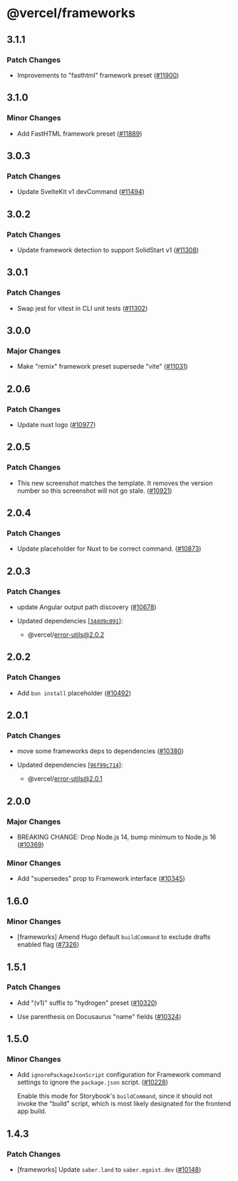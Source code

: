 # @vercel/frameworks

## 3.1.1

### Patch Changes

- Improvements to "fasthtml" framework preset ([#11900](https://github.com/vercel/vercel/pull/11900))

## 3.1.0

### Minor Changes

- Add FastHTML framework preset ([#11889](https://github.com/vercel/vercel/pull/11889))

## 3.0.3

### Patch Changes

- Update SvelteKit v1 devCommand ([#11494](https://github.com/vercel/vercel/pull/11494))

## 3.0.2

### Patch Changes

- Update framework detection to support SolidStart v1 ([#11308](https://github.com/vercel/vercel/pull/11308))

## 3.0.1

### Patch Changes

- Swap jest for vitest in CLI unit tests ([#11302](https://github.com/vercel/vercel/pull/11302))

## 3.0.0

### Major Changes

- Make "remix" framework preset supersede "vite" ([#11031](https://github.com/vercel/vercel/pull/11031))

## 2.0.6

### Patch Changes

- Update nuxt logo ([#10977](https://github.com/vercel/vercel/pull/10977))

## 2.0.5

### Patch Changes

- This new screenshot matches the template. It removes the version number so this screenshot will not go stale. ([#10921](https://github.com/vercel/vercel/pull/10921))

## 2.0.4

### Patch Changes

- Update placeholder for Nuxt to be correct command. ([#10873](https://github.com/vercel/vercel/pull/10873))

## 2.0.3

### Patch Changes

- update Angular output path discovery ([#10678](https://github.com/vercel/vercel/pull/10678))

- Updated dependencies [[`34dd9c091`](https://github.com/vercel/vercel/commit/34dd9c0918585cf6d3b04bddd9158978b0b4192f)]:
  - @vercel/error-utils@2.0.2

## 2.0.2

### Patch Changes

- Add `bun install` placeholder ([#10492](https://github.com/vercel/vercel/pull/10492))

## 2.0.1

### Patch Changes

- move some frameworks deps to dependencies ([#10380](https://github.com/vercel/vercel/pull/10380))

- Updated dependencies [[`96f99c714`](https://github.com/vercel/vercel/commit/96f99c714715651b85eb7a03f58ecc9e1316d156)]:
  - @vercel/error-utils@2.0.1

## 2.0.0

### Major Changes

- BREAKING CHANGE: Drop Node.js 14, bump minimum to Node.js 16 ([#10369](https://github.com/vercel/vercel/pull/10369))

### Minor Changes

- Add "supersedes" prop to Framework interface ([#10345](https://github.com/vercel/vercel/pull/10345))

## 1.6.0

### Minor Changes

- [frameworks] Amend Hugo default `buildCommand` to exclude drafts enabled flag ([#7326](https://github.com/vercel/vercel/pull/7326))

## 1.5.1

### Patch Changes

- Add "(v1)" suffix to "hydrogen" preset ([#10320](https://github.com/vercel/vercel/pull/10320))

- Use parenthesis on Docusaurus "name" fields ([#10324](https://github.com/vercel/vercel/pull/10324))

## 1.5.0

### Minor Changes

- Add `ignorePackageJsonScript` configuration for Framework command settings to ignore the `package.json` script. ([#10228](https://github.com/vercel/vercel/pull/10228))

  Enable this mode for Storybook's `buildCommand`, since it should not invoke the "build" script, which is most likely designated for the frontend app build.

## 1.4.3

### Patch Changes

- [frameworks] Update `saber.land` to `saber.egoist.dev` ([#10148](https://github.com/vercel/vercel/pull/10148))
